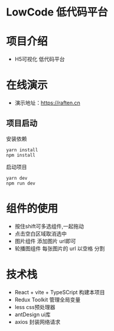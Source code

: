 # LowCode 低代码平台 

# 项目介绍
- H5可视化 低代码平台

# 在线演示
- 演示地址：https://raften.cn

## 项目启动
安装依赖
```
yarn install
npm install
```
启动项目
```
yarn dev
npm run dev
```

# 组件的使用
- 按住shift可多选组件,一起拖动
- 点击空白区域取消选中
- 图片组件 添加图片 url即可
- 轮播图组件 每张图片的 url 以空格 分割

# 技术栈
- React + vite + TypeSCript 构建本项目
- Redux Toolkit 管理全局变量
- less css预处理器
- antDesign ui库
- axios 封装网络请求
 
